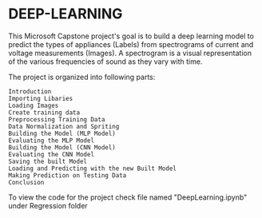 # DEEP-LEARNING
This Microsoft Capstone project's goal is to build a deep learning model to predict the types of appliances (Labels) from 
spectrograms of current and voltage measurements (Images). A spectrogram is a visual representation of the various frequencies of 
sound as they vary with time. 

The project is organized into following parts:

    Introduction
    Importing Libaries
    Loading Images
    Create training data
    Preprocessing Training Data
    Data Normalization and Spriting
    Building the Model (MLP Model)
    Evaluating the MLP Model
    Building the Model (CNN Model)
    Evaluating the CNN Model
    Saving the built Model
    Loading and Predicting with the new Built Model
    Making Prediction on Testing Data
    Conclusion



To view the code for the project check file named "DeepLearning.ipynb" under Regression folder
